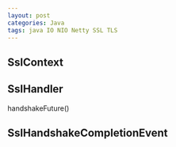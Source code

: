 ```yaml
---
layout: post
categories: Java
tags: java IO NIO Netty SSL TLS
---
```




## SslContext



## SslHandler

handshakeFuture()

## SslHandshakeCompletionEvent